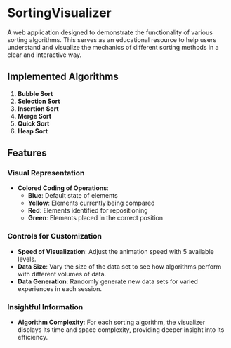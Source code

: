 # SortingVisualizer

A web application designed to demonstrate the functionality of various sorting algorithms. This serves as an educational resource to help users understand and visualize the mechanics of different sorting methods in a clear and interactive way.

## Implemented Algorithms
1. **Bubble Sort**
2. **Selection Sort**
3. **Insertion Sort**
4. **Merge Sort**
5. **Quick Sort**
6. **Heap Sort**

## Features

### Visual Representation
- **Colored Coding of Operations**:
  - **Blue**: Default state of elements
  - **Yellow**: Elements currently being compared
  - **Red**: Elements identified for repositioning
  - **Green**: Elements placed in the correct position

### Controls for Customization
- **Speed of Visualization**: Adjust the animation speed with 5 available levels.
- **Data Size**: Vary the size of the data set to see how algorithms perform with different volumes of data.
- **Data Generation**: Randomly generate new data sets for varied experiences in each session.

### Insightful Information
- **Algorithm Complexity**: For each sorting algorithm, the visualizer displays its time and space complexity, providing deeper insight into its efficiency.
